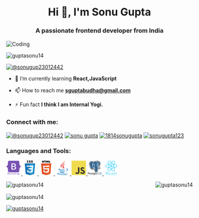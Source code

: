 
<h1 align="center">Hi 👋, I'm Sonu Gupta</h1>
<h3 align="center">A passionate frontend developer from India</h3>
 <img align="center"src="https://camo.githubusercontent.com/c1dcb74cc1c1835b1d716f5051499a2814c683c806b15f04b0eba492863703e9/68747470733a2f2f63646e2e6472696262626c652e636f6d2f75736572732f3733303730332f73637265656e73686f74732f363538313234332f6176656e746f2e676966" alt="Coding" width="400">

<p align="left"> <img src="https://komarev.com/ghpvc/?username=guptasonu14&label=Profile%20views&color=0e75b6&style=flat" alt="guptasonu14" /> </p>


<p align="left"> <a href="https://twitter.com/@sonugup23012442" target="blank"><img src="https://img.shields.io/twitter/follow/@sonugup23012442?logo=twitter&style=for-the-badge" alt="@sonugup23012442" /></a> </p>

- 🌱 I’m currently learning **React,JavaScript**

- 📫 How to reach me **sguptabudha@gmail.com**

- ⚡ Fun fact **I think I am Internal Yogi.**

<h3 align="left">Connect with me:</h3>
<p align="left">
<a href="https://twitter.com/@sonugup23012442" target="blank"><img align="center" src="https://raw.githubusercontent.com/rahuldkjain/github-profile-readme-generator/master/src/images/icons/Social/twitter.svg" alt="@sonugup23012442" height="30" width="40" /></a>
<a href="https://linkedin.com/in/sonu gupta" target="blank"><img align="center" src="https://raw.githubusercontent.com/rahuldkjain/github-profile-readme-generator/master/src/images/icons/Social/linked-in-alt.svg" alt="sonu gupta" height="30" width="40" /></a>
<a href="https://instagram.com/1814sonugupta" target="blank"><img align="center" src="https://raw.githubusercontent.com/rahuldkjain/github-profile-readme-generator/master/src/images/icons/Social/instagram.svg" alt="1814sonugupta" height="30" width="40" /></a>
<a href="https://www.leetcode.com/sonugupta123" target="blank"><img align="center" src="https://raw.githubusercontent.com/rahuldkjain/github-profile-readme-generator/master/src/images/icons/Social/leet-code.svg" alt="sonugupta123" height="30" width="40" /></a>
</p>

<h3 align="left">Languages and Tools:</h3>

<p align="left"> <a href="https://getbootstrap.com" target="_blank" rel="noreferrer"> <img src="https://raw.githubusercontent.com/devicons/devicon/master/icons/bootstrap/bootstrap-plain-wordmark.svg" alt="bootstrap" width="40" height="40"/> </a> <a href="https://www.w3schools.com/css/" target="_blank" rel="noreferrer"> <img src="https://raw.githubusercontent.com/devicons/devicon/master/icons/css3/css3-original-wordmark.svg" alt="css3" width="40" height="40"/> </a> <a href="https://www.w3.org/html/" target="_blank" rel="noreferrer"> <img src="https://raw.githubusercontent.com/devicons/devicon/master/icons/html5/html5-original-wordmark.svg" alt="html5" width="40" height="40"/> </a> <a href="https://www.java.com" target="_blank" rel="noreferrer"> <img src="https://raw.githubusercontent.com/devicons/devicon/master/icons/java/java-original.svg" alt="java" width="40" height="40"/> </a> <a href="https://developer.mozilla.org/en-US/docs/Web/JavaScript" target="_blank" rel="noreferrer"> <img src="https://raw.githubusercontent.com/devicons/devicon/master/icons/javascript/javascript-original.svg" alt="javascript" width="40" height="40"/> </a> <a href="https://www.postgresql.org" target="_blank" rel="noreferrer"> <img src="https://raw.githubusercontent.com/devicons/devicon/master/icons/postgresql/postgresql-original-wordmark.svg" alt="postgresql" width="40" height="40"/> </a> <a href="https://reactjs.org/" target="_blank" rel="noreferrer"> <img src="https://raw.githubusercontent.com/devicons/devicon/master/icons/react/react-original-wordmark.svg" alt="react" width="40" height="40"/> </a> </p>

<p><img align="left" src="https://github-readme-stats.vercel.app/api/top-langs?username=guptasonu14&show_icons=true&locale=en&layout=compact" alt="guptasonu14" /></p>

<p>&nbsp;<img align="right" src="https://github-readme-stats.vercel.app/api?username=guptasonu14&show_icons=true&locale=en" alt="guptasonu14" /></p>


<p><img align="center" src="https://github-readme-streak-stats.herokuapp.com/?user=guptasonu14&" alt="guptasonu14" /></p>

<p align="left"> <a href="https://github.com/ryo-ma/github-profile-trophy"><img src="https://github-profile-trophy.vercel.app/?username=guptasonu14" alt="guptasonu14" /></a> </p>
